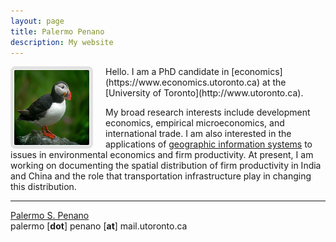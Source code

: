 ```yaml
---
layout: page
title: Palermo Penano
description: My website
---
```


<img height="120" width="120" style="padding:1px; border: 5px solid #E2E2E2; border-radius:8px; margin-right: 20px" align="left" src="images/puffin.png">
Hello. I am a PhD candidate in [economics](https://www.economics.utoronto.ca) at the [University of Toronto](http://www.utoronto.ca).

My broad research interests include development economics, empirical microeconomics, and international trade. I am also interested in the applications of [geographic information systems][1] to issues in environmental economics and firm productivity. At present, I am working on documenting the spatial distribution of firm productivity in India and China and the role that transportation infrastructure play in changing this distribution.

___

[Palermo S. Penano](https://www.economics.utoronto.ca/index.php/index/person/gradStudent/1000955) <br/>
palermo [**dot**] penano [**at**] mail.utoronto.ca
<!-- Last update: November 2016 -->

[1]: https://en.wikipedia.org/wiki/Geographic_information_system